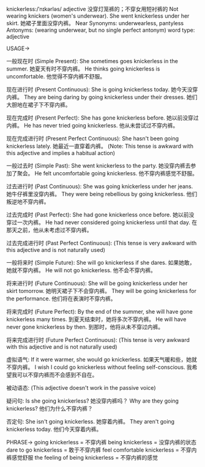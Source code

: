 knickerless:/ˈnɪkərləs/
adjective
没穿灯笼裤的；不穿女用短衬裤的
Not wearing knickers (women's underwear).
She went knickerless under her skirt. 她裙子里面没穿内裤。
Near Synonyms: underwearless, pantyless
Antonyms:  (wearing underwear, but no single perfect antonym)
word type: adjective


USAGE->

一般现在时 (Simple Present):
She sometimes goes knickerless in the summer. 她夏天有时不穿内裤。
He thinks going knickerless is uncomfortable. 他觉得不穿内裤不舒服。

现在进行时 (Present Continuous):
She is going knickerless today. 她今天没穿内裤。
They are being daring by going knickerless under their dresses.  她们大胆地在裙子下不穿内裤。


现在完成时 (Present Perfect):
She has gone knickerless before. 她以前没穿过内裤。
He has never tried going knickerless. 他从未尝试过不穿内裤。


现在完成进行时 (Present Perfect Continuous):
She hasn't been going knickerless lately. 她最近一直穿着内裤。 (Note:  This tense is awkward with this adjective and implies a habitual action)


一般过去时 (Simple Past):
She went knickerless to the party. 她没穿内裤去参加了聚会。
He felt uncomfortable going knickerless.  他不穿内裤感觉不舒服。


过去进行时 (Past Continuous):
She was going knickerless under her jeans. 她牛仔裤里没穿内裤。
They were being rebellious by going knickerless.  他们叛逆地不穿内裤。


过去完成时 (Past Perfect):
She had gone knickerless once before. 她以前没穿过一次内裤。
He had never considered going knickerless until that day.  在那天之前，他从未考虑过不穿内裤。


过去完成进行时 (Past Perfect Continuous):
(This tense is very awkward with this adjective and is not naturally used)


一般将来时 (Simple Future):
She will go knickerless if she dares. 如果她敢，她就不穿内裤。
He will not go knickerless. 他不会不穿内裤。


将来进行时 (Future Continuous):
She will be going knickerless under her skirt tomorrow. 她明天裙子下不会穿内裤。
They will be going knickerless for the performance.  他们将在表演时不穿内裤。


将来完成时 (Future Perfect):
By the end of the summer, she will have gone knickerless many times. 到夏天结束时，她将多次不穿内裤。
He will have never gone knickerless by then. 到那时，他将从未不穿过内裤。


将来完成进行时 (Future Perfect Continuous):
(This tense is very awkward with this adjective and is not naturally used)


虚拟语气:
If it were warmer, she would go knickerless. 如果天气暖和些，她就不穿内裤。
I wish I could go knickerless without feeling self-conscious.  我希望我可以不穿内裤而不会感到不自在。


被动语态:
(This adjective doesn't work in the passive voice)


疑问句:
Is she going knickerless? 她没穿内裤吗？
Why are they going knickerless?  他们为什么不穿内裤？


否定句:
She isn't going knickerless. 她穿着内裤。
They aren't going knickerless today.  他们今天穿着内裤。


PHRASE->
going knickerless = 不穿内裤
being knickerless = 没穿内裤的状态
dare to go knickerless = 敢于不穿内裤
feel comfortable knickerless =  不穿内裤感觉舒服
the feeling of being knickerless = 不穿内裤的感觉
